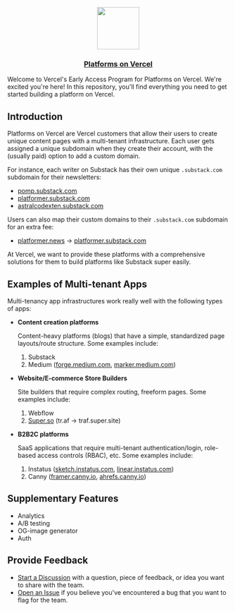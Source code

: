 <p align="center">
  <a href="https://vercel.com">
    <img src="https://assets.vercel.com/image/upload/v1588805858/repositories/vercel/logo.png" height="96">
    <h3 align="center">Platforms on Vercel</h3>
  </a>
</p>

Welcome to Vercel's Early Access Program for Platforms on Vercel. We're excited you're here! In this repository, you'll find everything you need to get started building a platform on Vercel.

## Introduction

Platforms on Vercel are Vercel customers that allow their users to create unique content pages with a multi-tenant infrastructure. Each user gets assigned a unique subdomain when they create their account, with the (usually paid) option to add a custom domain.

For instance, each writer on Substack has their own unique `.substack.com` subdomain for their newsletters:

- [pomp.substack.com](http://pomp.substack.com/)
- [platformer.substack.com](http://platformer.substack.com/)
- [astralcodexten.substack.com](http://astralcodexten.substack.com/)

Users can also map their custom domains to their `.substack.com` subdomain for an extra fee:

- [platformer.news](http://platformer.news) → [platformer.substack.com](http://platformer.substack.com/)

At Vercel, we want to provide these platforms with a comprehensive solutions for them to build platforms like Substack super easily.

## Examples of Multi-tenant Apps

Multi-tenancy app infrastructures work really well with the following types of apps:

- **Content creation platforms**
    
    Content-heavy platforms (blogs) that have a simple, standardized page layouts/route structure. Some examples include:
    
    1. Substack
    2. Medium ([forge.medium.com](http://forge.medium.com/), [marker.medium.com](https://marker.medium.com/))
    
- **Website/E-commerce Store Builders**

    Site builders that require complex routing, freeform pages. Some examples include:

    1. Webflow
    2. [Super.so](http://super.so) (tr.af → traf.super.site)

- **B2B2C platforms**

    SaaS applications that require multi-tenant authentication/login, role-based access controls (RBAC), etc. Some examples include:

    1. Instatus ([sketch.instatus.com](http://sketch.instatus.com/), [linear.instatus.com](http://linear.instatus.com/))
    2. Canny ([framer.canny.io](https://framer.canny.io/), [ahrefs.canny.io](http://ahrefs.canny.io/))

## Supplementary Features

- Analytics
- A/B testing
- OG-image generator
- Auth

## Provide Feedback

- [Start a Discussion](https://github.com/vercel-customer-feedback/platforms/discussions) with a question, piece of feedback, or idea you want to share with the team.
- [Open an Issue](https://github.com/vercel-customer-feedback/platforms/issues) if you believe you've encountered a bug that you want to flag for the team.
